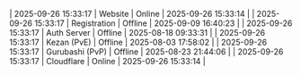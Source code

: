 | 2025-09-26 15:33:17 | Website | Online | 2025-09-26 15:33:14 |
| 2025-09-26 15:33:17 | Registration | Offline | 2025-09-09 16:40:23 |
| 2025-09-26 15:33:17 | Auth Server | Offline | 2025-08-18 09:33:31 |
| 2025-09-26 15:33:17 | Kezan (PvE) | Offline | 2025-08-03 17:58:02 |
| 2025-09-26 15:33:17 | Gurubashi (PvP) | Offline | 2025-08-23 21:44:06 |
| 2025-09-26 15:33:17 | Cloudflare | Online | 2025-09-26 15:33:14 |
